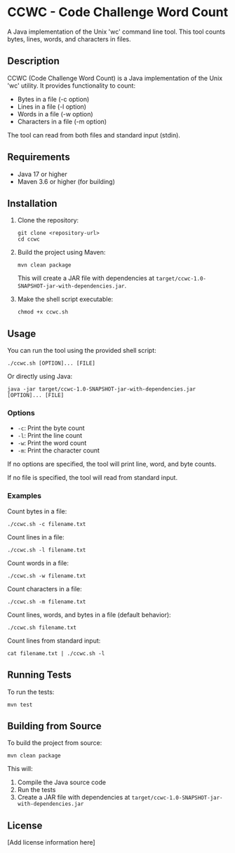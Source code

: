 # CCWC - Code Challenge Word Count

A Java implementation of the Unix 'wc' command line tool. This tool counts bytes, lines, words, and characters in files.

## Description

CCWC (Code Challenge Word Count) is a Java implementation of the Unix 'wc' utility. It provides functionality to count:
- Bytes in a file (-c option)
- Lines in a file (-l option)
- Words in a file (-w option)
- Characters in a file (-m option)

The tool can read from both files and standard input (stdin).

## Requirements

- Java 17 or higher
- Maven 3.6 or higher (for building)

## Installation

1. Clone the repository:
   ```
   git clone <repository-url>
   cd ccwc
   ```

2. Build the project using Maven:
   ```
   mvn clean package
   ```

   This will create a JAR file with dependencies at `target/ccwc-1.0-SNAPSHOT-jar-with-dependencies.jar`.

3. Make the shell script executable:
   ```
   chmod +x ccwc.sh
   ```

## Usage

You can run the tool using the provided shell script:

```
./ccwc.sh [OPTION]... [FILE]
```

Or directly using Java:

```
java -jar target/ccwc-1.0-SNAPSHOT-jar-with-dependencies.jar [OPTION]... [FILE]
```

### Options

- `-c`: Print the byte count
- `-l`: Print the line count
- `-w`: Print the word count
- `-m`: Print the character count

If no options are specified, the tool will print line, word, and byte counts.

If no file is specified, the tool will read from standard input.

### Examples

Count bytes in a file:
```
./ccwc.sh -c filename.txt
```

Count lines in a file:
```
./ccwc.sh -l filename.txt
```

Count words in a file:
```
./ccwc.sh -w filename.txt
```

Count characters in a file:
```
./ccwc.sh -m filename.txt
```

Count lines, words, and bytes in a file (default behavior):
```
./ccwc.sh filename.txt
```

Count lines from standard input:
```
cat filename.txt | ./ccwc.sh -l
```

## Running Tests

To run the tests:

```
mvn test
```

## Building from Source

To build the project from source:

```
mvn clean package
```

This will:
1. Compile the Java source code
2. Run the tests
3. Create a JAR file with dependencies at `target/ccwc-1.0-SNAPSHOT-jar-with-dependencies.jar`

## License

[Add license information here]